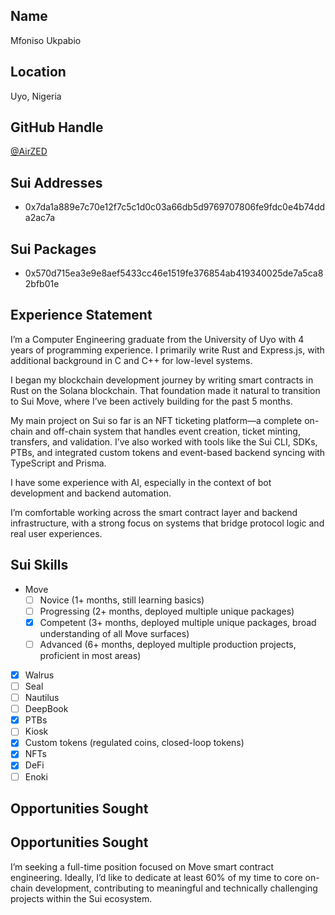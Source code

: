 ## Name

Mfoniso Ukpabio

## Location

Uyo, Nigeria

## GitHub Handle

[@AirZED](https://github.com/AirZED)

## Sui Addresses

- 0x7da1a889e7c70e12f7c5c1d0c03a66db5d9769707806fe9fdc0e4b74dda2ac7a

## Sui Packages
- 0x570d715ea3e9e8aef5433cc46e1519fe376854ab419340025de7a5ca82bfb01e


## Experience Statement

I’m a Computer Engineering graduate from the University of Uyo with 4 years of programming experience. I primarily write Rust and Express.js, with additional background in C and C++ for low-level systems.

I began my blockchain development journey by writing smart contracts in Rust on the Solana blockchain. That foundation made it natural to transition to Sui Move, where I’ve been actively building for the past 5 months.

My main project on Sui so far is an NFT ticketing platform—a complete on-chain and off-chain system that handles event creation, ticket minting, transfers, and validation. I’ve also worked with tools like the Sui CLI, SDKs, PTBs, and integrated custom tokens and event-based backend syncing with TypeScript and Prisma.

I have some experience with AI, especially in the context of bot development and backend automation.

I’m comfortable working across the smart contract layer and backend infrastructure, with a strong focus on systems that bridge protocol logic and real user experiences.

## Sui Skills

- Move
  - [ ] Novice (1+ months, still learning basics)
  - [ ] Progressing (2+ months, deployed multiple unique packages)
  - [x] Competent (3+ months, deployed multiple unique packages, broad understanding of all Move surfaces)
  - [ ] Advanced (6+ months, deployed multiple production projects, proficient in most areas)
- [x] Walrus
- [ ] Seal
- [ ] Nautilus
- [ ] DeepBook
- [x] PTBs
- [ ] Kiosk
- [x] Custom tokens (regulated coins, closed-loop tokens)
- [x] NFTs
- [x] DeFi
- [ ] Enoki

## Opportunities Sought

## Opportunities Sought

I’m seeking a full-time position focused on Move smart contract engineering. Ideally, I’d like to dedicate at least 60% of my time to core on-chain development, contributing to meaningful and technically challenging projects within the Sui ecosystem.